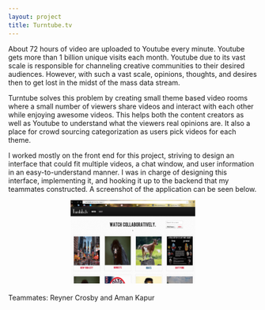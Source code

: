 ```yaml
---
layout: project
title: Turntube.tv
---
```


About 72 hours of video are uploaded to Youtube every minute. Youtube gets more than 1 billion unique visits each month. Youtube due to its vast scale is responsible for channeling creative communities to their desired audiences. However, with such a vast scale, opinions, thoughts, and desires then to get lost in the midst of the mass data stream.

Turntube solves this problem by creating small theme based video rooms where a small number of viewers share videos and interact with each other while enjoying awesome videos. This helps both the content creators as well as Youtube to understand what the viewers real opinions are. It also a place for crowd sourcing categorization as users pick videos for each theme.

I worked mostly on the front end for this project, striving to design an interface that could fit multiple videos, a chat window, and user information in an easy-to-understand manner. I was in charge of designing this interface, implementing it, and hooking it up to the backend that my teammates constructed. A screenshot of the application can be seen below.

<center><img src="../static/img/project-images/turntube-tv.jpg" width="50%"></center>

<br>
Teammates: Reyner Crosby and Aman Kapur